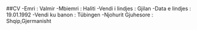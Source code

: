 ##CV
-Emri : Valmir
-Mbiemri : Haliti
-Vendi i lindjes : Gjilan
-Data e lindjes : 19.01.1992
-Vendi ku banon : Tübingen
-Njohurit Gjuhesore : Shqip,Gjermanisht

